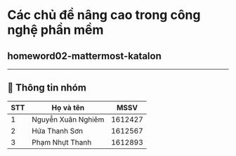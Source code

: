 # Các chủ đề nâng cao trong công nghệ phần mềm
## homeword02-mattermost-katalon
---

## :loudspeaker: Thông tin nhóm


| STT      | Họ và tên              | MSSV    |
| -------- | -----------------------|-------- |
| 1        | Nguyễn Xuân Nghiêm     | 1612427 |
| 2        | Hứa Thanh Sơn          | 1612567 |
| 3        | Phạm Nhựt Thanh        | 1612893 |
